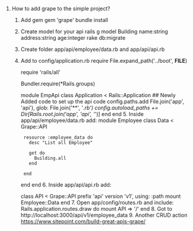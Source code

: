 1. How to add grape to the simple project?
      
      1. Add gem 
         gem 'grape'
         bundle install
      2. Create model for your api 
         rails g model Building name:string address:string age:integer
         rake db:migrate
      3. Create folder app/api/employee/data.rb and app/api/api.rb
      4. Add to config/application.rb
          require File.expand_path('../boot', __FILE__)

          require 'rails/all'

          Bundler.require(*Rails.groups)

          module EmpApi
            class Application < Rails::Application
              ## Newly Added code to set up the api code
              config.paths.add File.join('app', 'api'), glob: File.join('**', '*.rb')
              config.autoload_paths += Dir[Rails.root.join('app', 'api', '*')]
            end
          end
       5. Inside app/api/employee/data.rb add:
          module Employee
            class Data < Grape::API

              resource :employee_data do
                desc "List all Employee"

                get do
                  Building.all
                end

              end
            end
          end
        6. Inside app/api/api.rb add:
            
            class API < Grape::API
              prefix 'api'
              version 'v1', using: :path
              mount Employee::Data
            end
        7. Open app/config/routes.rb and include:
            Rails.application.routes.draw do
              mount API => '/'
            end
        8. Got to http://localhost:3000/api/v1/employee_data
        9. Another CRUD action https://www.sitepoint.com/build-great-apis-grape/
